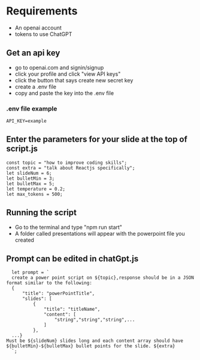 # Requirements
- An openai account
- tokens to use ChatGPT

## Get an api key
- go to openai.com and signin/signup
- click your profile and click "view API keys"
- click the button that says create new secret key
- create a .env file
- copy and paste the key into the .env file

### .env file example
````
API_KEY=example
````

## Enter the parameters for your slide at the top of script.js
````
const topic = "how to improve coding skills";
const extra = "talk about Reactjs specifically";
let slideNum = 6;
let bulletMin = 3;
let bulletMax = 5;
let temperature = 0.2;
let max_tokens = 500;
````

## Running the script
- Go to the terminal and type "npm run start"
- A folder called presentations will appear with the powerpoint file you created

## Prompt can be edited in chatGpt.js
````
  let prompt = `
  create a power point script on ${topic},response should be in a JSON format similar to the following:
  {
      "title": "powerPointTitle",
      "slides": [
          {
              "title": "titleName",
              "content": [
                  "string","string","string",...
              ]
          },
  ...}
Must be ${slideNum} slides long and each content array should have ${bulletMin}-${bulletMax} bullet points for the slide. ${extra}
  `;
````
